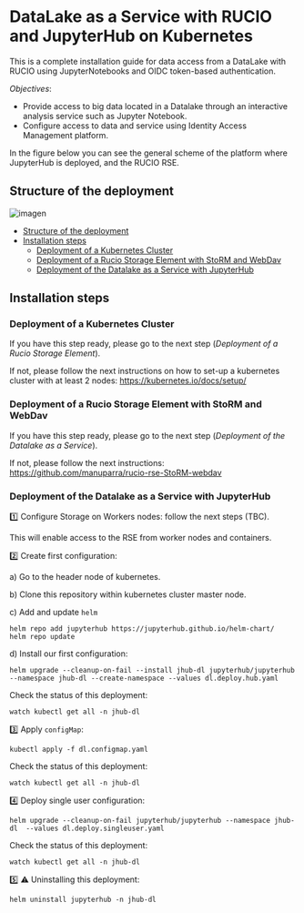 # DataLake as a Service with RUCIO and JupyterHub on Kubernetes

This is a complete installation guide for data access from a DataLake with RUCIO using JupyterNotebooks and OIDC token-based authentication.


*Objectives*:

- Provide access to big data located in a Datalake through an interactive analysis service such as Jupyter Notebook.
- Configure access to data and service using Identity Access Management platform.

In the figure below you can see the general scheme of the platform where JupyterHub is deployed, and the RUCIO RSE.

## Structure of the deployment

![imagen](https://user-images.githubusercontent.com/7033451/191051003-4543d728-1456-43d2-bd22-f45a400aa42d.png)


  * [Structure of the deployment](#structure-of-the-deployment)
  * [Installation steps](#installation-steps)
    + [Deployment of a Kubernetes Cluster](#deployment-of-a-kubernetes-cluster)
    + [Deployment of a Rucio Storage Element with StoRM and WebDav](#deployment-of-a-rucio-storage-element-with-storm-and-webdav)
    + [Deployment of the Datalake as a Service with JupyterHub](#deployment-of-the-datalake-as-a-service-with-jupyterhub)


## Installation steps

### Deployment of a Kubernetes Cluster

If you have this step ready, please go to the next step (*Deployment of a Rucio Storage Element*).

If not, please follow the next instructions on how to set-up a kubernetes cluster with at least 2 nodes: https://kubernetes.io/docs/setup/

### Deployment of a Rucio Storage Element with StoRM and WebDav

If you have this step ready, please go to the next step (*Deployment of the Datalake as a Service*).

If not, please follow the next instructions: https://github.com/manuparra/rucio-rse-StoRM-webdav

### Deployment of the Datalake as a Service with JupyterHub 

:one: Configure Storage on Workers nodes: follow the next steps (TBC).

This will enable access to the RSE from worker nodes and containers.

:two: Create first configuration:

a) Go to the header node of kubernetes.

b) Clone this repository within kubernetes cluster master node.

c) Add and update `helm`

```
helm repo add jupyterhub https://jupyterhub.github.io/helm-chart/
helm repo update
```

d) Install our first configuration:

```
helm upgrade --cleanup-on-fail --install jhub-dl jupyterhub/jupyterhub --namespace jhub-dl --create-namespace --values dl.deploy.hub.yaml
```

Check the status of this deployment:

```
watch kubectl get all -n jhub-dl
```

:three:  Apply `configMap`:

```
kubectl apply -f dl.configmap.yaml
```

Check the status of this deployment:

```
watch kubectl get all -n jhub-dl
```

:four:  Deploy single user configuration: 

```
helm upgrade --cleanup-on-fail jupyterhub/jupyterhub --namespace jhub-dl  --values dl.deploy.singleuser.yaml
```

Check the status of this deployment:

```
watch kubectl get all -n jhub-dl
```

:five: :warning:  Uninstalling this deployment:

```
helm uninstall jupyterhub -n jhub-dl
```


